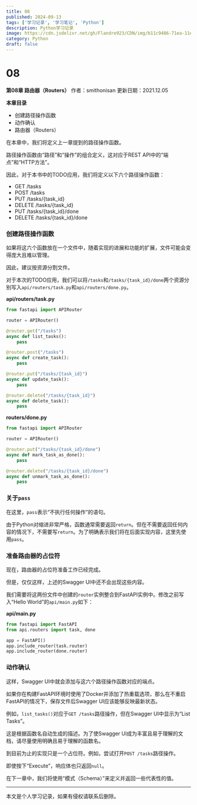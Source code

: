 ```yaml
---
title: 08
published: 2024-09-13
tags: ['学习记录', '学习笔记', 'Python']
description: Python学习记录
image: https://cdn.jsdelivr.net/gh/Flandre923/CDN/img/b11c9486-71ea-11ef-911d-ba1ea485754b.jpg
category: Python
draft: false
---
```



# 08

**第08章 路由器（Routers）** 作者：smithonisan 更新日期：2021.12.05

**本章目录**

* 创建路径操作函数
* 动作确认
* 路由器（Routers）

在本章中，我们将定义上一章提到的路径操作函数。

路径操作函数由“路径”和“操作”的组合定义，这对应于REST API中的“端点”和“HTTP方法”。

因此，对于本书中的TODO应用，我们将定义以下六个路径操作函数：

* GET /tasks
* POST /tasks
* PUT /tasks/{task\_id}
* DELETE /tasks/{task\_id}
* PUT /tasks/{task\_id}/done
* DELETE /tasks/{task\_id}/done

### 创建路径操作函数

如果将这六个函数放在一个文件中，随着实现的进展和功能的扩展，文件可能会变得庞大且难以管理。

因此，建议按资源分割文件。

对于本次的TODO应用，我们可以将`/tasks`​和`/tasks/{task_id}/done`​两个资源分别写入`api/routers/task.py`​和`api/routers/done.py`​。

**api/routers/task.py**

```python
from fastapi import APIRouter

router = APIRouter()

@router.get("/tasks")
async def list_tasks():
    pass

@router.post("/tasks")
async def create_task():
    pass

@router.put("/tasks/{task_id}")
async def update_task():
    pass

@router.delete("/tasks/{task_id}")
async def delete_task():
    pass
```

**routers/done.py**

```python
from fastapi import APIRouter

router = APIRouter()

@router.put("/tasks/{task_id}/done")
async def mark_task_as_done():
    pass

@router.delete("/tasks/{task_id}/done")
async def unmark_task_as_done():
    pass
```

### 关于`pass`​

在这里，`pass`​表示“不执行任何操作”的语句。

由于Python对缩进非常严格，函数通常需要返回`return`​。但在不需要返回任何内容的情况下，不需要写`return`​。为了明确表示我们将在后面实现内容，这里先使用`pass`​。

### 准备路由器的占位符

现在，路由器的占位符准备工作已经完成。

但是，仅仅这样，上述的Swagger UI中还不会出现这些内容。

我们需要将这两份文件中创建的`router`​实例整合到FastAPI实例中。修改之前写入“Hello World”的`api/main.py`​如下：

**api/main.py**

```python
from fastapi import FastAPI
from api.routers import task, done

app = FastAPI()
app.include_router(task.router)
app.include_router(done.router)
```

### 动作确认

这样，Swagger UI中就会添加与这六个路径操作函数对应的端点。

如果你在构建FastAPI环境时使用了Docker并添加了热重载选项，那么在不重启FastAPI的情况下，保存文件后Swagger UI应该能够反映最新状态。

例如，`list_tasks()`​对应于`GET /tasks`​路径操作，但在Swagger UI中显示为“List Tasks”。

这是根据函数名自动生成的描述。为了使Swagger UI成为丰富且易于理解的文档，请尽量使用明确且易于理解的函数名。

到目前为止的实现只是一个占位符。例如，尝试打开`POST /tasks`​路径操作。

即使按下“Execute”，响应体也只返回`null`​。

在下一章中，我们将使用“模式（Schema）”来定义并返回一些代表性的值。

---
本文是个人学习记录，如果有侵权请联系后删除。
